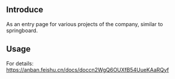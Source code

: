 ## Introduce
As an entry page for various projects of the company, similar to springboard.

## Usage
For details: https://anban.feishu.cn/docs/doccn2WgQ6OUXfB54UueKAaRQyf
